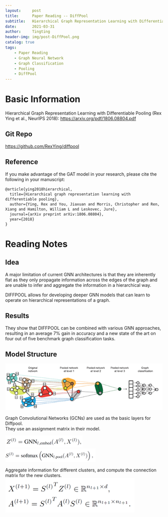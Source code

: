 ```yaml
---
layout:     post
title:      Paper Reading -- DiffPool
subtitle:   Hierarchical Graph Representation Learning with Differentiable Pooling (Rex Ying et al., NeurIPS 2018)
date:       2021-03-31
author:     Tingting
header-img: img/post-DiffPool.png
catalog: true
tags:
    - Paper Reading
    - Graph Neural Network
    - Graph Classification
    - Pooling
    - DiffPool
---
```


# Basic Information
Hierarchical Graph Representation Learning with Differentiable Pooling (Rex Ying et al., NeurIPS 2018): https://arxiv.org/pdf/1806.08804.pdf
## Git Repo
https://github.com/RexYing/diffpool
## Reference
If you make advantage of the GAT model in your research, please cite the following in your manuscript:
```
@article{ying2018hierarchical,
  title={Hierarchical graph representation learning with differentiable pooling},
  author={Ying, Rex and You, Jiaxuan and Morris, Christopher and Ren, Xiang and Hamilton, William L and Leskovec, Jure},
  journal={arXiv preprint arXiv:1806.08804},
  year={2018}
}
```

# Reading Notes
## Idea
A major limitation of current GNN architectures is that they are inherently flat as they only propagate information across the edges of the graph and are unable to infer and aggregate the
information in a hierarchical way. 

DIFFPOOL allows for developing deeper GNN models that can learn to operate on hierarchical representations of a graph.

## Results
They show that DIFFPOOL can be combined with various GNN approaches, resulting in an average 7% gain in accuracy and a new state of the art on four out of five benchmark graph classification tasks.

## Model Structure
![](https://raw.githubusercontent.com/zkdxtt21/zkdxtt21.github.io/master/_posts/images/DiffPool-Structure.png)

Graph Convolutional Networks (GCNs) are used as the basic layers for Diffpool.  
They use an assignment matrix in their model.

![](https://raw.githubusercontent.com/zkdxtt21/zkdxtt21.github.io/master/_posts/images/DiffPool-GCN1.png)  
![](https://raw.githubusercontent.com/zkdxtt21/zkdxtt21.github.io/master/_posts/images/DiffPool-GCN2.png)

Aggregate information for different clusters, and compute the connection matrix for the new clusters.  
![](https://raw.githubusercontent.com/zkdxtt21/zkdxtt21.github.io/master/_posts/images/DiffPool-Pooling.png)

